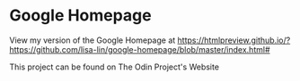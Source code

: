# Google Homepage 
View my version of the Google Homepage at https://htmlpreview.github.io/?https://github.com/lisa-lin/google-homepage/blob/master/index.html#

This project can be found on The Odin Project's Website
